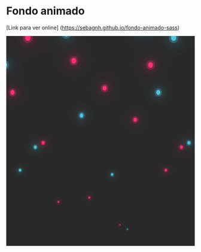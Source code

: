 # Fondo animado

[Link para ver online] (https://sebagnh.github.io/fondo-animado-sass)

![Muestra fondo animado](./img/muestra-fondo-animado.png "Muestra fondo animado")